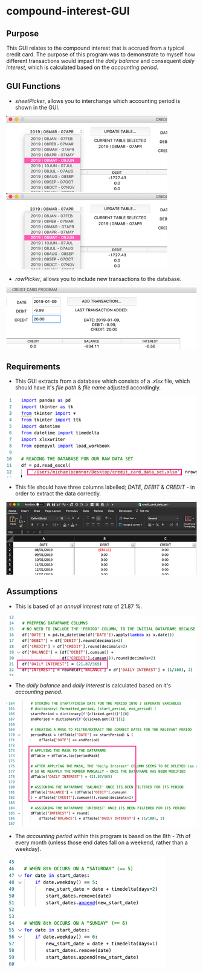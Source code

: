 # compound-interest-GUI

## Purpose
This GUI relates to the compound interest that is accrued from a typical credit card.
The purpose of this program was to demonstrate to myself how different transactions would impact the _daily_ _balance_ and consequent _daily_ _interest_, which is calculated based on the _accounting_  _period_.


## GUI Functions
- _sheetPicker_, allows you to interchange which accounting period is shown in the GUI.

![](https://github.com/MikeOC263/compound-interest-GUI/blob/master/002%20sheetPicker.png?raw=true)
<img src="https://github.com/MikeOC263/compound-interest-GUI/blob/master/screenshotPics/001%20sheetPicker.png">


- _rowPicker_, allows you to include new transactions to the database.

![](https://github.com/MikeOC263/compound-interest-GUI/blob/master/003%20rowPicker.png?raw=true)


## Requirements
- This GUI extracts from a database which consists of a _.xlsx_ file, which should have it's _file_ _path_ & _file_ _name_ adjusted accordingly.

![](https://github.com/MikeOC263/compound-interest-GUI/blob/master/008%20Database%20File%20Path.png?raw=true)

- This file should have three columns labelled; _DATE_, _DEBIT_ & _CREDIT_ - in order to extract the data correctly.

![](https://github.com/MikeOC263/compound-interest-GUI/blob/master/004%20.xlsx%20database.png?raw=true)


## Assumptions
- This is based of an _annual_ _interest_ _rate_ of 21.87 %.

![](https://github.com/MikeOC263/compound-interest-GUI/blob/master/005%20Annual%20Interest%20.png?raw=true)

- The _daily_ _balance_ and _daily_ _interest_ is calculated based on it's _accounting period_.

![](https://github.com/MikeOC263/compound-interest-GUI/blob/master/006%20Period%20Mask.png?raw=true)

- The _accounting_ _period_ within this program is based on the 8th - 7th of every month (unless those end dates fall on a weekend, rather than a weekday).

![](https://github.com/MikeOC263/compound-interest-GUI/blob/master/007%20Period%20Start%20Date.png?raw=true)





